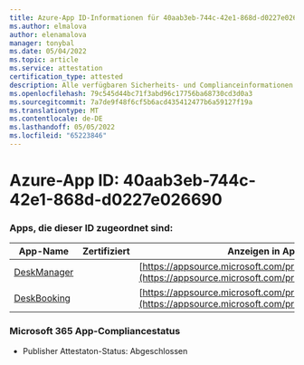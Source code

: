 ```yaml
---
title: Azure-App ID-Informationen für 40aab3eb-744c-42e1-868d-d0227e026690
ms.author: elmalova
author: elenamalova
manager: tonybal
ms.date: 05/04/2022
ms.topic: article
ms.service: attestation
certification_type: attested
description: Alle verfügbaren Sicherheits- und Complianceinformationen für 40aab3eb-744c-42e1-868d-d0227e026690.
ms.openlocfilehash: 79c545d44bc71f3abd96c17756ba68730cd3d0a3
ms.sourcegitcommit: 7a7de9f48f6cf5b6acd435412477b6a59127f19a
ms.translationtype: MT
ms.contentlocale: de-DE
ms.lasthandoff: 05/05/2022
ms.locfileid: "65223846"
---
```

# <a name="azure-app-id-40aab3eb-744c-42e1-868d-d0227e026690"></a>Azure-App ID: 40aab3eb-744c-42e1-868d-d0227e026690


### <a name="apps-associated-with-this-id"></a>Apps, die dieser ID zugeordnet sind:
| **App-Name** | **Zertifiziert** | **Anzeigen in AppSource** |
|--------------|---------------|-----------------------|
| [DeskManager](../forward/WA200003831.md) |  | [https://appsource.microsoft.com/product/office/WA200003831](https://appsource.microsoft.com/product/office/WA200003831) |
| [DeskBooking](../forward/WA200003866.md) |  | [https://appsource.microsoft.com/product/office/WA200003866](https://appsource.microsoft.com/product/office/WA200003866) |

### <a name="microsoft-365-app-compliance-status"></a>Microsoft 365 App-Compliancestatus
- Publisher Attestaton-Status: Abgeschlossen
